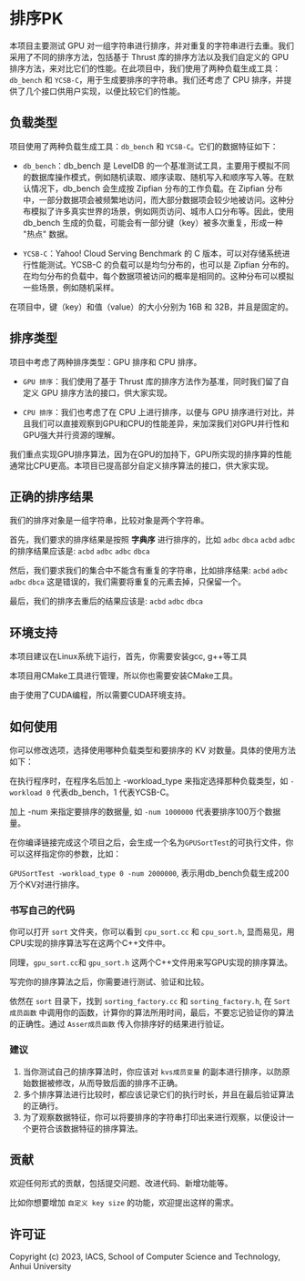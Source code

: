 # 排序PK

本项目主要测试 GPU 对一组字符串进行排序，并对重复的字符串进行去重。我们采用了不同的排序方法，包括基于 Thrust 库的排序方法以及我们自定义的 GPU 排序方法，来对比它们的性能。在此项目中，我们使用了两种负载生成工具：`db_bench` 和 `YCSB-C`，用于生成要排序的字符串。我们还考虑了 CPU 排序，并提供了几个接口供用户实现，以便比较它们的性能。

## 负载类型

项目使用了两种负载生成工具：`db_bench` 和 `YCSB-C`。它们的数据特征如下：

- `db_bench`：db_bench 是 LevelDB 的一个基准测试工具，主要用于模拟不同的数据库操作模式，例如随机读取、顺序读取、随机写入和顺序写入等。在默认情况下，db_bench 会生成按 Zipfian 分布的工作负载。在 Zipfian 分布中，一部分数据项会被频繁地访问，而大部分数据项会较少地被访问。这种分布模拟了许多真实世界的场景，例如网页访问、城市人口分布等。因此，使用 db_bench 生成的负载，可能会有一部分键（key）被多次重复，形成一种 "热点" 数据。

- `YCSB-C`：Yahoo! Cloud Serving Benchmark 的 C 版本，可以对存储系统进行性能测试。YCSB-C 的负载可以是均匀分布的，也可以是 Zipfian 分布的。在均匀分布的负载中，每个数据项被访问的概率是相同的。这种分布可以模拟一些场景，例如随机采样。

在项目中，键（key）和值（value）的大小分别为 16B 和 32B，并且是固定的。

## 排序类型

项目中考虑了两种排序类型：GPU 排序和 CPU 排序。

- `GPU 排序`：我们使用了基于 Thrust 库的排序方法作为基准，同时我们留了自定义 GPU 排序方法的接口，供大家实现。

- `CPU 排序`：我们也考虑了在 CPU 上进行排序，以便与 GPU 排序进行对比，并且我们可以直接观察到GPU和CPU的性能差异，来加深我们对GPU并行性和GPU强大并行资源的理解。

我们重点实现GPU排序算法，因为在GPU的加持下，GPU所实现的排序算的性能通常比CPU更高。本项目已提高部分自定义排序算法的接口，供大家实现。

## 正确的排序结果

我们的排序对象是一组字符串，比较对象是两个字符串。

首先，我们要求的排序结果是按照 **字典序** 进行排序的，比如 `adbc` `dbca` `acbd` `adbc` 的排序结果应该是: `acbd` `adbc` `adbc` `dbca`

然后，我们要求我们的集合中不能含有重复的字符串，比如排序结果: `acbd` `adbc` `adbc` `dbca` 这是错误的，我们需要将重复的元素去掉，只保留一个。

最后，我们的排序去重后的结果应该是: `acbd` `adbc` `dbca`

## 环境支持

本项目建议在Linux系统下运行，首先，你需要安装gcc, g++等工具

本项目用CMake工具进行管理，所以你也需要安装CMake工具。

由于使用了CUDA编程，所以需要CUDA环境支持。

## 如何使用

你可以修改选项，选择使用哪种负载类型和要排序的 KV 对数量。具体的使用方法如下：

在执行程序时，在程序名后加上 -workload_type 来指定选择那种负载类型，如 `-workload 0` 代表db_bench，1 代表YCSB-C。

加上 -num 来指定要排序的数据量, 如 `-num 1000000` 代表要排序100万个数据量。

在你编译链接完成这个项目之后，会生成一个名为`GPUSortTest`的可执行文件，你可以这样指定你的参数，比如：

`GPUSortTest -workload_type 0 -num 2000000`, 表示用db_bench负载生成200万个KV对进行排序。

### 书写自己的代码

你可以打开 `sort` 文件夹，你可以看到 `cpu_sort.cc` 和 `cpu_sort.h`, 显而易见，用CPU实现的排序算法写在这两个C++文件中。

同理，`gpu_sort.cc`和 `gpu_sort.h` 这两个C++文件用来写GPU实现的排序算法。

写完你的排序算法之后，你需要进行测试、验证和比较。

依然在 `sort` 目录下，找到 `sorting_factory.cc` 和 `sorting_factory.h`, 在 `Sort成员函数` 中调用你的函数，计算你的算法所用时间，最后，不要忘记验证你的算法的正确性。通过 `Asser成员函数` 传入你排序好的结果进行验证。

### 建议

1. 当你测试自己的排序算法时，你应该对 `kvs成员变量` 的副本进行排序，以防原始数据被修改，从而导致后面的排序不正确。
2. 多个排序算法进行比较时，都应该记录它们的执行时长，并且在最后验证算法的正确行。
3. 为了观察数据特征，你可以将要排序的字符串打印出来进行观察，以便设计一个更符合该数据特征的排序算法。

## 贡献

欢迎任何形式的贡献，包括提交问题、改进代码、新增功能等。

比如你想要增加 `自定义 key size` 的功能，欢迎提出这样的需求。


## 许可证

Copyright (c) 2023, IACS, School of Computer Science and Technology, Anhui University
